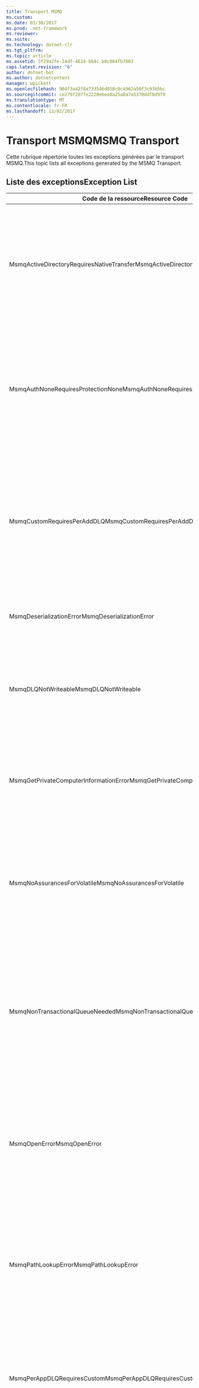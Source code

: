 ```yaml
---
title: Transport MSMQ
ms.custom: 
ms.date: 03/30/2017
ms.prod: .net-framework
ms.reviewer: 
ms.suite: 
ms.technology: dotnet-clr
ms.tgt_pltfrm: 
ms.topic: article
ms.assetid: 3f29a2fe-24df-4614-b64c-b0c084fb7003
caps.latest.revision: "6"
author: dotnet-bot
ms.author: dotnetcontent
manager: wpickett
ms.openlocfilehash: 904f3a42f8a733546d058c0c4962a50f3c93b5bc
ms.sourcegitcommit: ce279f2d7fe2220e6ea0a25a8a7a5370ddf8d9f0
ms.translationtype: MT
ms.contentlocale: fr-FR
ms.lasthandoff: 12/02/2017
---
```

# <a name="msmq-transport"></a><span data-ttu-id="dff4b-102">Transport MSMQ</span><span class="sxs-lookup"><span data-stu-id="dff4b-102">MSMQ Transport</span></span>
<span data-ttu-id="dff4b-103">Cette rubrique répertorie toutes les exceptions générées par le transport MSMQ.</span><span class="sxs-lookup"><span data-stu-id="dff4b-103">This topic lists all exceptions generated by the MSMQ Transport.</span></span>  
  
## <a name="exception-list"></a><span data-ttu-id="dff4b-104">Liste des exceptions</span><span class="sxs-lookup"><span data-stu-id="dff4b-104">Exception List</span></span>  
  
|<span data-ttu-id="dff4b-105">Code de la ressource</span><span class="sxs-lookup"><span data-stu-id="dff4b-105">Resource Code</span></span>|<span data-ttu-id="dff4b-106">Chaîne de la ressource</span><span class="sxs-lookup"><span data-stu-id="dff4b-106">Resource String</span></span>|  
|-------------------|---------------------|  
|<span data-ttu-id="dff4b-107">MsmqActiveDirectoryRequiresNativeTransfer</span><span class="sxs-lookup"><span data-stu-id="dff4b-107">MsmqActiveDirectoryRequiresNativeTransfer</span></span>|<span data-ttu-id="dff4b-108">La validation de la liaison pour le message a échoué.</span><span class="sxs-lookup"><span data-stu-id="dff4b-108">The binding validation for the message failed.</span></span> <span data-ttu-id="dff4b-109">Le client ne peut pas envoyer de messages.</span><span class="sxs-lookup"><span data-stu-id="dff4b-109">The client cannot send messages.</span></span> <span data-ttu-id="dff4b-110">Un conflit dans les propriétés de la liaison a provoqué cette défaillance.</span><span class="sxs-lookup"><span data-stu-id="dff4b-110">A conflict in the binding properties caused this failure.</span></span> <span data-ttu-id="dff4b-111">UseActiveDirectory a la valeur Vrai et QueueTransferProtocol a la valeur Natif.</span><span class="sxs-lookup"><span data-stu-id="dff4b-111">The UseActiveDirectory is set to true and QueueTransferProtocol is set to Native.</span></span> <span data-ttu-id="dff4b-112">Pour résoudre le conflit, corrigez l'une des propriétés.</span><span class="sxs-lookup"><span data-stu-id="dff4b-112">To resolve the conflict, correct one of the properties.</span></span>|  
|<span data-ttu-id="dff4b-113">MsmqAuthNoneRequiresProtectionNone</span><span class="sxs-lookup"><span data-stu-id="dff4b-113">MsmqAuthNoneRequiresProtectionNone</span></span>|<span data-ttu-id="dff4b-114">La validation de la liaison pour le service a échoué.</span><span class="sxs-lookup"><span data-stu-id="dff4b-114">The binding validation for the service failed.</span></span> <span data-ttu-id="dff4b-115">Impossible de démarrer le point de terminaison du service ou le client.</span><span class="sxs-lookup"><span data-stu-id="dff4b-115">The service endpoint or the client cannot be started.</span></span> <span data-ttu-id="dff4b-116">Un conflit dans les propriétés de la liaison a provoqué cette défaillance.</span><span class="sxs-lookup"><span data-stu-id="dff4b-116">A conflict in the binding properties caused this failure.</span></span> <span data-ttu-id="dff4b-117">MsmqAuthenticationMode a la valeur Aucun et MsmqProtectionLevel n'a pas la valeur Aucun.</span><span class="sxs-lookup"><span data-stu-id="dff4b-117">The MsmqAuthenticationMode is set to None and MsmqProtectionLevel is not set to None.</span></span> <span data-ttu-id="dff4b-118">Pour résoudre le conflit, corrigez l'une des propriétés.</span><span class="sxs-lookup"><span data-stu-id="dff4b-118">To resolve to conflict, correct one of the properties.</span></span>|  
|<span data-ttu-id="dff4b-119">MsmqCustomRequiresPerAddDLQ</span><span class="sxs-lookup"><span data-stu-id="dff4b-119">MsmqCustomRequiresPerAddDLQ</span></span>|<span data-ttu-id="dff4b-120">La validation de la liaison pour le message a échoué.</span><span class="sxs-lookup"><span data-stu-id="dff4b-120">The binding validation for the message failed.</span></span> <span data-ttu-id="dff4b-121">Le client ne peut pas envoyer le message.</span><span class="sxs-lookup"><span data-stu-id="dff4b-121">The client cannot send the message.</span></span> <span data-ttu-id="dff4b-122">DeadLetterQueue a la valeur Personnalisé, mais CustomDeadLetterQueue n'est pas spécifié.</span><span class="sxs-lookup"><span data-stu-id="dff4b-122">The DeadLetterQueue is set to Custom, but the CustomDeadLetterQueue is not specified.</span></span> <span data-ttu-id="dff4b-123">Spécifiez l'URI de la file d'attente de lettres mortes pour chaque application dans la propriété CustomDeadLetterQueue.</span><span class="sxs-lookup"><span data-stu-id="dff4b-123">Specify the URI of the dead letter queue for each application in the CustomDeadLetterQueue property.</span></span>|  
|<span data-ttu-id="dff4b-124">MsmqDeserializationError</span><span class="sxs-lookup"><span data-stu-id="dff4b-124">MsmqDeserializationError</span></span>|<span data-ttu-id="dff4b-125">Une erreur a été rencontrée lors de la désérialisation du message XML.</span><span class="sxs-lookup"><span data-stu-id="dff4b-125">An error was encountered while deserializing the XML message.</span></span> <span data-ttu-id="dff4b-126">Le message ne peut pas être reçu et est supprimé.</span><span class="sxs-lookup"><span data-stu-id="dff4b-126">The message cannot be received and is dropped.</span></span>|  
|<span data-ttu-id="dff4b-127">MsmqDLQNotWriteable</span><span class="sxs-lookup"><span data-stu-id="dff4b-127">MsmqDLQNotWriteable</span></span>|<span data-ttu-id="dff4b-128">La validation de la liaison pour le client a échoué.</span><span class="sxs-lookup"><span data-stu-id="dff4b-128">The binding validation for the client failed.</span></span> <span data-ttu-id="dff4b-129">Le client ne peut envoyer aucun message.</span><span class="sxs-lookup"><span data-stu-id="dff4b-129">The client cannot send a message.</span></span> <span data-ttu-id="dff4b-130">La file d'attente de lettres mortes spécifiée n'existe pas ou ne peut pas être écrite.</span><span class="sxs-lookup"><span data-stu-id="dff4b-130">The specified dead-letter queue does not exist or cannot be written.</span></span> <span data-ttu-id="dff4b-131">Vérifiez que la file d'attente existe avec l'autorisation d'écriture appropriée.</span><span class="sxs-lookup"><span data-stu-id="dff4b-131">Ensure the queue exists with the proper authorization to write to it.</span></span>|  
|<span data-ttu-id="dff4b-132">MsmqGetPrivateComputerInformationError</span><span class="sxs-lookup"><span data-stu-id="dff4b-132">MsmqGetPrivateComputerInformationError</span></span>|<span data-ttu-id="dff4b-133">La vérification de la version a échoué à cause de l'erreur spécifiée.</span><span class="sxs-lookup"><span data-stu-id="dff4b-133">The version check failed with the specified error.</span></span> <span data-ttu-id="dff4b-134">La version de MSMQ ne peut pas être détectée. Toutes les opérations qui se trouvent sur le canal mis en file d'attente échoueront.</span><span class="sxs-lookup"><span data-stu-id="dff4b-134">The version of MSMQ cannot be detected All operations that are on the queued channel will fail.</span></span> <span data-ttu-id="dff4b-135">Vérifiez que MSMQ est installé et disponible.</span><span class="sxs-lookup"><span data-stu-id="dff4b-135">Ensure that MSMQ is installed and is available.</span></span>|  
|<span data-ttu-id="dff4b-136">MsmqNoAssurancesForVolatile</span><span class="sxs-lookup"><span data-stu-id="dff4b-136">MsmqNoAssurancesForVolatile</span></span>|<span data-ttu-id="dff4b-137">La validation de la liaison pour le service a échoué.</span><span class="sxs-lookup"><span data-stu-id="dff4b-137">The binding validation for the service failed.</span></span> <span data-ttu-id="dff4b-138">Impossible de démarrer le point de terminaison du service ou le client.</span><span class="sxs-lookup"><span data-stu-id="dff4b-138">The service endpoint or the client cannot be started.</span></span> <span data-ttu-id="dff4b-139">La propriété ExactlyOnce a la valeur Vrai et la propriété Durable a la valeur Faux.</span><span class="sxs-lookup"><span data-stu-id="dff4b-139">The ExactlyOnce property is set to true and the Durable property is set to false.</span></span> <span data-ttu-id="dff4b-140">Cela n'est pas compatible.</span><span class="sxs-lookup"><span data-stu-id="dff4b-140">This is not supported.</span></span> <span data-ttu-id="dff4b-141">Pour résoudre le conflit, corrigez l'une de ces propriétés.</span><span class="sxs-lookup"><span data-stu-id="dff4b-141">To resolve the conflict, correct one of these properties.</span></span>|  
|<span data-ttu-id="dff4b-142">MsmqNonTransactionalQueueNeeded</span><span class="sxs-lookup"><span data-stu-id="dff4b-142">MsmqNonTransactionalQueueNeeded</span></span>|<span data-ttu-id="dff4b-143">Une incompatibilité entre la liaison et la configuration de la file d'attente MSMQ a été détectée.</span><span class="sxs-lookup"><span data-stu-id="dff4b-143">A mismatch between the binding and MSMQ queue configuration was detected.</span></span> <span data-ttu-id="dff4b-144">Impossible de démarrer le point de terminaison de service.</span><span class="sxs-lookup"><span data-stu-id="dff4b-144">The service endpoint cannot be started.</span></span> <span data-ttu-id="dff4b-145">La propriété ExactlyOnce a la valeur Faux et la file d'attente depuis laquelle lire les messages est une file d'attente transactionnelle.</span><span class="sxs-lookup"><span data-stu-id="dff4b-145">The ExactlyOnce property is set to false and the queue to read messages from is a transactional queue.</span></span> <span data-ttu-id="dff4b-146">Corrigez l'erreur en affectant la valeur Vrai à la propriété ExactlyOnce ou en créant une liaison non transactionnelle.</span><span class="sxs-lookup"><span data-stu-id="dff4b-146">Correct the error by setting the ExactlyOnce property to true or create a non-transactional binding.</span></span>|  
|<span data-ttu-id="dff4b-147">MsmqOpenError</span><span class="sxs-lookup"><span data-stu-id="dff4b-147">MsmqOpenError</span></span>|<span data-ttu-id="dff4b-148">Une erreur s'est produite lors de l'ouverture de la file d'attente spécifiée.</span><span class="sxs-lookup"><span data-stu-id="dff4b-148">An error occurred while opening the specified queue.</span></span> <span data-ttu-id="dff4b-149">Impossible d'envoyer ou de recevoir le message depuis la file d'attente.</span><span class="sxs-lookup"><span data-stu-id="dff4b-149">The message cannot be sent or received from the queue.</span></span> <span data-ttu-id="dff4b-150">Vérifiez que MSMQ est installé et en cours d'exécution.</span><span class="sxs-lookup"><span data-stu-id="dff4b-150">Ensure that MSMQ is installed and running.</span></span> <span data-ttu-id="dff4b-151">Vérifiez également que la file d'attente est disponible à l'ouverture avec le mode d'accès et l'autorisation requis.</span><span class="sxs-lookup"><span data-stu-id="dff4b-151">Also ensure that the queue is available to open with the required access mode and authorization.</span></span>|  
|<span data-ttu-id="dff4b-152">MsmqPathLookupError</span><span class="sxs-lookup"><span data-stu-id="dff4b-152">MsmqPathLookupError</span></span>|<span data-ttu-id="dff4b-153">Une erreur s'est produite lors de la conversion du nom du chemin d'accès de la file d'attente spécifiée en nom de format.</span><span class="sxs-lookup"><span data-stu-id="dff4b-153">An error occurred when converting the specified queue path name to the format name.</span></span> <span data-ttu-id="dff4b-154">Toutes les opérations sur le canal mis en file d'attente ont échoué.</span><span class="sxs-lookup"><span data-stu-id="dff4b-154">All operations on the queued channel failed.</span></span> <span data-ttu-id="dff4b-155">Vérifiez que l'adresse de la file d'attente est valide.</span><span class="sxs-lookup"><span data-stu-id="dff4b-155">Ensure that the queue address is valid.</span></span> <span data-ttu-id="dff4b-156">MSMQ doit être installé avec l'intégration à Active Directory activée et être disponible.</span><span class="sxs-lookup"><span data-stu-id="dff4b-156">MSMQ must be installed with Active Directory integration enabled and access to it is available.</span></span>|  
|<span data-ttu-id="dff4b-157">MsmqPerAppDLQRequiresCustom</span><span class="sxs-lookup"><span data-stu-id="dff4b-157">MsmqPerAppDLQRequiresCustom</span></span>|<span data-ttu-id="dff4b-158">La validation de la liaison sur le client a échoué.</span><span class="sxs-lookup"><span data-stu-id="dff4b-158">The binding validation on the client failed.</span></span> <span data-ttu-id="dff4b-159">Le client ne peut pas envoyer de messages.</span><span class="sxs-lookup"><span data-stu-id="dff4b-159">The client cannot send messages.</span></span> <span data-ttu-id="dff4b-160">La propriété CustomDeadLetterQueue a été définie, mais la propriété DeadLetterQueue n'a pas la valeur Personnalisé.</span><span class="sxs-lookup"><span data-stu-id="dff4b-160">The CustomDeadLetterQueue property is set, but the DeadLetterQueue property is not set to Custom.</span></span> <span data-ttu-id="dff4b-161">Affectez la valeur Personnalisé à la propriété DeadLetterQueue.</span><span class="sxs-lookup"><span data-stu-id="dff4b-161">Set the DeadLetterQueue property to Custom.</span></span>|  
|<span data-ttu-id="dff4b-162">MsmqPerAppDLQRequiresExactlyOnce</span><span class="sxs-lookup"><span data-stu-id="dff4b-162">MsmqPerAppDLQRequiresExactlyOnce</span></span>|<span data-ttu-id="dff4b-163">La validation de la liaison pour le client a échoué.</span><span class="sxs-lookup"><span data-stu-id="dff4b-163">The binding validation for the client failed.</span></span> <span data-ttu-id="dff4b-164">Le client ne peut pas envoyer de messages.</span><span class="sxs-lookup"><span data-stu-id="dff4b-164">The client cannot send messages.</span></span> <span data-ttu-id="dff4b-165">Un conflit dans les propriétés de la liaison provoque la défaillance.</span><span class="sxs-lookup"><span data-stu-id="dff4b-165">A conflict in the binding properties is causing the failure.</span></span> <span data-ttu-id="dff4b-166">Pour utiliser la file d'attente de lettres mortes personnalisée et résoudre le conflit, ExactlyOnce doit être vérifiée.</span><span class="sxs-lookup"><span data-stu-id="dff4b-166">To use the custom dead-letter queue, ExactlyOnce must be set to true to resolve to conflict.</span></span>|  
|<span data-ttu-id="dff4b-167">MsmqPerAppDLQRequiresMsmq4</span><span class="sxs-lookup"><span data-stu-id="dff4b-167">MsmqPerAppDLQRequiresMsmq4</span></span>|<span data-ttu-id="dff4b-168">Une incompatibilité entre la liaison et la configuration de MSMQ a été détectée.</span><span class="sxs-lookup"><span data-stu-id="dff4b-168">A mismatch between the binding and MSMQ configuration was detected.</span></span> <span data-ttu-id="dff4b-169">Le client ne peut pas envoyer de messages.</span><span class="sxs-lookup"><span data-stu-id="dff4b-169">The client cannot send messages.</span></span> <span data-ttu-id="dff4b-170">Pour utiliser la file d'attente de lettres mortes personnalisée, vous devez avoir la version 4.0 ou ultérieure de MSMQ.</span><span class="sxs-lookup"><span data-stu-id="dff4b-170">To use the custom dead-letter queue, you must have MSMQ version 4.0 or higher.</span></span> <span data-ttu-id="dff4b-171">Si vous n'avez pas la version 4.0 ou ultérieure de MSMQ, affectez la valeur Système ou Aucun à la propriété DeadLetterQueue.</span><span class="sxs-lookup"><span data-stu-id="dff4b-171">If you do not have MSMQ version 4.0 or higher set the DeadLetterQueue property to System or None.</span></span>|  
|<span data-ttu-id="dff4b-172">MsmqReceiveError</span><span class="sxs-lookup"><span data-stu-id="dff4b-172">MsmqReceiveError</span></span>|<span data-ttu-id="dff4b-173">Une erreur s'est produite lors de la réception d'un message depuis la file d'attente.</span><span class="sxs-lookup"><span data-stu-id="dff4b-173">An error occurred while receiving a message from the queue.</span></span> <span data-ttu-id="dff4b-174">Vérifiez que MSMQ est installé et en cours d'exécution.</span><span class="sxs-lookup"><span data-stu-id="dff4b-174">Ensure that MSMQ is installed and running.</span></span> <span data-ttu-id="dff4b-175">Assurez-vous que la file d'attente depuis laquelle recevoir les messages est disponible.</span><span class="sxs-lookup"><span data-stu-id="dff4b-175">Make sure the queue is available to receive from.</span></span>|  
|<span data-ttu-id="dff4b-176">MsmqSameTransactionExpected</span><span class="sxs-lookup"><span data-stu-id="dff4b-176">MsmqSameTransactionExpected</span></span>|<span data-ttu-id="dff4b-177">Une erreur de transaction s'est produite pour cette session.</span><span class="sxs-lookup"><span data-stu-id="dff4b-177">A transaction error occurred for this session.</span></span> <span data-ttu-id="dff4b-178">Le canal de la session est défectueux.</span><span class="sxs-lookup"><span data-stu-id="dff4b-178">The session channel is faulted.</span></span> <span data-ttu-id="dff4b-179">Impossible d'envoyer ou de recevoir les messages dans la session.</span><span class="sxs-lookup"><span data-stu-id="dff4b-179">Messages in the session cannot be sent or received.</span></span> <span data-ttu-id="dff4b-180">Une session mise en file d'attente ne peut pas être associée à plus d'une transaction.</span><span class="sxs-lookup"><span data-stu-id="dff4b-180">A queued session cannot be associated with more than one transaction.</span></span> <span data-ttu-id="dff4b-181">Vérifiez que tous les messages de la session sont envoyés ou reçus à l'aide d'une transaction unique.</span><span class="sxs-lookup"><span data-stu-id="dff4b-181">Ensure that all messages in the session are sent or received using a single transaction.</span></span>|  
|<span data-ttu-id="dff4b-182">MsmqSendError</span><span class="sxs-lookup"><span data-stu-id="dff4b-182">MsmqSendError</span></span>|<span data-ttu-id="dff4b-183">Une erreur s'est produite lors de l'envoi à la file d'attente spécifiée.</span><span class="sxs-lookup"><span data-stu-id="dff4b-183">An error occurred while sending to the specified queue.</span></span> <span data-ttu-id="dff4b-184">Vérifiez que MSMQ est installé et en cours d'exécution.</span><span class="sxs-lookup"><span data-stu-id="dff4b-184">Ensure that MSMQ is installed and running.</span></span> <span data-ttu-id="dff4b-185">Si vous envoyez des messages vers une file d'attente locale, vérifiez que la file d'attente existe avec le mode d'accès et l'autorisation requis.</span><span class="sxs-lookup"><span data-stu-id="dff4b-185">If you are sending to a local queue, ensure the queue exists with the required access mode and authorization.</span></span>|  
|<span data-ttu-id="dff4b-186">MsmqTimeSpanTooLarge</span><span class="sxs-lookup"><span data-stu-id="dff4b-186">MsmqTimeSpanTooLarge</span></span>|<span data-ttu-id="dff4b-187">La durée de vie du message est trop longue.</span><span class="sxs-lookup"><span data-stu-id="dff4b-187">The message time to live is too large.</span></span> <span data-ttu-id="dff4b-188">Impossible d'envoyer le message.</span><span class="sxs-lookup"><span data-stu-id="dff4b-188">The message cannot be sent.</span></span> <span data-ttu-id="dff4b-189">La durée de vie (TTL, Time To Live) du message ne peut pas dépasser la valeur maximale Int32.</span><span class="sxs-lookup"><span data-stu-id="dff4b-189">The message Time To Live (TTL) cannot exceed the Int32 maximum value.</span></span>|  
|<span data-ttu-id="dff4b-190">MsmqTokenProviderNeededForCertificates</span><span class="sxs-lookup"><span data-stu-id="dff4b-190">MsmqTokenProviderNeededForCertificates</span></span>|<span data-ttu-id="dff4b-191">Impossible de trouver un X509SecurityTokenProvider.</span><span class="sxs-lookup"><span data-stu-id="dff4b-191">An X509SecurityTokenProvider cannot be found.</span></span> <span data-ttu-id="dff4b-192">Impossible d'envoyer le message.</span><span class="sxs-lookup"><span data-stu-id="dff4b-192">The message cannot be sent.</span></span> <span data-ttu-id="dff4b-193">Le mode d'authentification du certificat requiert un fournisseur de jetons X.509.</span><span class="sxs-lookup"><span data-stu-id="dff4b-193">The certificate authentication mode requires an X.509 token provider.</span></span> <span data-ttu-id="dff4b-194">Assurez-vous qu'un fournisseur de jetons de sécurité est disponible pour le certificat installé.</span><span class="sxs-lookup"><span data-stu-id="dff4b-194">Make sure a security token provider is available for the installed certificate.</span></span>|  
|<span data-ttu-id="dff4b-195">MsmqTransactedDLQExpected</span><span class="sxs-lookup"><span data-stu-id="dff4b-195">MsmqTransactedDLQExpected</span></span>|<span data-ttu-id="dff4b-196">Une incompatibilité s'est produite entre la liaison et la configuration de MSMQ.</span><span class="sxs-lookup"><span data-stu-id="dff4b-196">A mismatch occurred between the binding and the MSMQ configuration.</span></span> <span data-ttu-id="dff4b-197">Impossible d'envoyer les messages.</span><span class="sxs-lookup"><span data-stu-id="dff4b-197">Messages cannot be sent.</span></span> <span data-ttu-id="dff4b-198">La file d'attente de lettres mortes personnalisée spécifiée dans la liaison doit être une file d'attente de transaction.</span><span class="sxs-lookup"><span data-stu-id="dff4b-198">The custom dead-letter queue specified in the binding must be a transaction queue.</span></span> <span data-ttu-id="dff4b-199">Vérifiez que l'adresse de la file d'attente de lettres mortes personnalisée est correcte et que la file d'attente est transactionnelle.</span><span class="sxs-lookup"><span data-stu-id="dff4b-199">Ensure that the custom dead-letter queue address is correct and the queue is a transactional queue.</span></span>|  
|<span data-ttu-id="dff4b-200">MsmqTransactionalQueueNeeded</span><span class="sxs-lookup"><span data-stu-id="dff4b-200">MsmqTransactionalQueueNeeded</span></span>|<span data-ttu-id="dff4b-201">Une incompatibilité entre la liaison et la configuration de la file d'attente MSMQ s'est produite.</span><span class="sxs-lookup"><span data-stu-id="dff4b-201">A mismatch between the binding and the MSMQ queue configuration occurred.</span></span> <span data-ttu-id="dff4b-202">Impossible de démarrer le point de terminaison de service.</span><span class="sxs-lookup"><span data-stu-id="dff4b-202">The service endpoint cannot be started.</span></span> <span data-ttu-id="dff4b-203">La propriété ExactlyOnce a la valeur Vrai et la file d'attente depuis laquelle lire les messages n'est pas une file d'attente transactionnelle.</span><span class="sxs-lookup"><span data-stu-id="dff4b-203">The ExactlyOnce property is set to true and the queue to read messages from is not a transactional queue.</span></span> <span data-ttu-id="dff4b-204">Pour corriger l'erreur, affectez la valeur Faux à la propriété ExactlyOnce ou créez une file d'attente transactionnelle pour cette liaison.</span><span class="sxs-lookup"><span data-stu-id="dff4b-204">To correct to the error, set the ExactlyOnce property to false or create a transactional queue for this binding.</span></span>|  
|<span data-ttu-id="dff4b-205">MsmqTransactionCurrentRequired</span><span class="sxs-lookup"><span data-stu-id="dff4b-205">MsmqTransactionCurrentRequired</span></span>|<span data-ttu-id="dff4b-206">Aucune transaction n'est disponible pour envoyer des messages dans la session.</span><span class="sxs-lookup"><span data-stu-id="dff4b-206">No transaction is available to send messages in the session.</span></span> <span data-ttu-id="dff4b-207">Pour envoyer un message dans une session mise en file d'attente, une transaction est nécessaire.</span><span class="sxs-lookup"><span data-stu-id="dff4b-207">To send a message in a queued session requires a transaction.</span></span> <span data-ttu-id="dff4b-208">Vérifiez que l'étendue de la transaction est spécifiée pour envoyer le message dans la session.</span><span class="sxs-lookup"><span data-stu-id="dff4b-208">Ensure that a transaction scope is specified to send the message in the session.</span></span>|  
|<span data-ttu-id="dff4b-209">MsmqTransactionRequired</span><span class="sxs-lookup"><span data-stu-id="dff4b-209">MsmqTransactionRequired</span></span>|<span data-ttu-id="dff4b-210">Une transaction est requise mais n'est pas disponible.</span><span class="sxs-lookup"><span data-stu-id="dff4b-210">A transaction is required but is not available.</span></span> <span data-ttu-id="dff4b-211">Impossible d'envoyer ou de recevoir des messages.</span><span class="sxs-lookup"><span data-stu-id="dff4b-211">Messages cannot be sent or received.</span></span> <span data-ttu-id="dff4b-212">Vérifiez que l'étendue de la transaction est spécifiée pour envoyer ou recevoir des messages.</span><span class="sxs-lookup"><span data-stu-id="dff4b-212">Ensure that the transaction scope is specified to send or receive messages.</span></span>|  
|<span data-ttu-id="dff4b-213">MsmqUnsupportedSerializationFormat</span><span class="sxs-lookup"><span data-stu-id="dff4b-213">MsmqUnsupportedSerializationFormat</span></span>|<span data-ttu-id="dff4b-214">Une erreur de désérialisation s'est produite.</span><span class="sxs-lookup"><span data-stu-id="dff4b-214">A deserialization error occurred.</span></span> <span data-ttu-id="dff4b-215">Le message ne peut pas être reçu et est supprimé.</span><span class="sxs-lookup"><span data-stu-id="dff4b-215">The message cannot be received and is dropped.</span></span> <span data-ttu-id="dff4b-216">Le format de sérialisation spécifié n'est pas pris en charge.</span><span class="sxs-lookup"><span data-stu-id="dff4b-216">The specified serialization format is not supported.</span></span>|  
|<span data-ttu-id="dff4b-217">MsmqWrongPrivateQueueSyntax</span><span class="sxs-lookup"><span data-stu-id="dff4b-217">MsmqWrongPrivateQueueSyntax</span></span>|<span data-ttu-id="dff4b-218">L'URL n'est pas valide.</span><span class="sxs-lookup"><span data-stu-id="dff4b-218">The URL is invalid.</span></span> <span data-ttu-id="dff4b-219">L'URL de la file d'attente ne peut pas contenir le caractère « $ ».</span><span class="sxs-lookup"><span data-stu-id="dff4b-219">The URL for the queue cannot contain the '$' character.</span></span> <span data-ttu-id="dff4b-220">Utilisez la syntaxe dans net.msmq://machine/private/queueName pour adresser une file d'attente privée.</span><span class="sxs-lookup"><span data-stu-id="dff4b-220">Use the syntax in net.msmq://machine/private/queueName to address a private queue.</span></span>|
